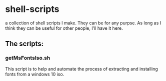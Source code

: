 # shell-scripts
a collection of shell scripts I make. They can be for any purpse. As long as I think they can be useful for other people, I'll have it here.

## The scripts:
### getMsFontsIso.sh
This script is to help and automate the process of extracting and installing fonts from a windows 10 iso.
